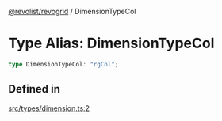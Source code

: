 [@revolist/revogrid](README.md) / DimensionTypeCol

# Type Alias: DimensionTypeCol

```ts
type DimensionTypeCol: "rgCol";
```

## Defined in

[src/types/dimension.ts:2](https://github.com/revolist/revogrid/blob/3cf03d1039e53d8581c1791130c13324e129dd40/src/types/dimension.ts#L2)
